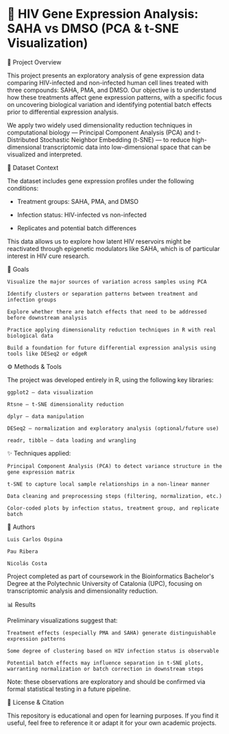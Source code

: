 # 📘 HIV Gene Expression Analysis: SAHA vs DMSO (PCA & t-SNE Visualization)
🔬 Project Overview

This project presents an exploratory analysis of gene expression data comparing HIV-infected and non-infected human cell lines treated with three compounds: SAHA, PMA, and DMSO. Our objective is to understand how these treatments affect gene expression patterns, with a specific focus on uncovering biological variation and identifying potential batch effects prior to differential expression analysis.

We apply two widely used dimensionality reduction techniques in computational biology — Principal Component Analysis (PCA) and t-Distributed Stochastic Neighbor Embedding (t-SNE) — to reduce high-dimensional transcriptomic data into low-dimensional space that can be visualized and interpreted.

📁 Dataset Context

The dataset includes gene expression profiles under the following conditions:

- Treatment groups: SAHA, PMA, and DMSO

- Infection status: HIV-infected vs non-infected

- Replicates and potential batch differences

This data allows us to explore how latent HIV reservoirs might be reactivated through epigenetic modulators like SAHA, which is of particular interest in HIV cure research.

🧠 Goals

    Visualize the major sources of variation across samples using PCA

    Identify clusters or separation patterns between treatment and infection groups

    Explore whether there are batch effects that need to be addressed before downstream analysis

    Practice applying dimensionality reduction techniques in R with real biological data

    Build a foundation for future differential expression analysis using tools like DESeq2 or edgeR

⚙️ Methods & Tools

The project was developed entirely in R, using the following key libraries:

    ggplot2 – data visualization

    Rtsne – t-SNE dimensionality reduction

    dplyr – data manipulation

    DESeq2 – normalization and exploratory analysis (optional/future use)

    readr, tibble – data loading and wrangling

✨ Techniques applied:

    Principal Component Analysis (PCA) to detect variance structure in the gene expression matrix

    t-SNE to capture local sample relationships in a non-linear manner

    Data cleaning and preprocessing steps (filtering, normalization, etc.)

    Color-coded plots by infection status, treatment group, and replicate batch

👥 Authors

    Luis Carlos Ospina 

    Pau Ribera 

    Nicolás Costa

Project completed as part of coursework in the Bioinformatics Bachelor's Degree at the Polytechnic University of Catalonia (UPC), focusing on transcriptomic analysis and dimensionality reduction.

📊 Results

Preliminary visualizations suggest that:

    Treatment effects (especially PMA and SAHA) generate distinguishable expression patterns

    Some degree of clustering based on HIV infection status is observable

    Potential batch effects may influence separation in t-SNE plots, warranting normalization or batch correction in downstream steps

Note: these observations are exploratory and should be confirmed via formal statistical testing in a future pipeline.


📎 License & Citation

This repository is educational and open for learning purposes. If you find it useful, feel free to reference it or adapt it for your own academic projects.
